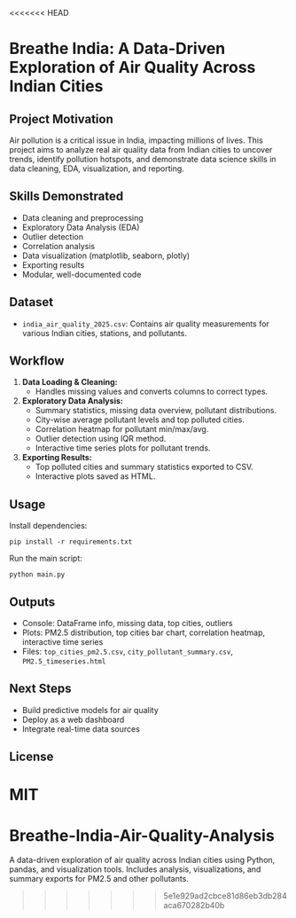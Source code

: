 <<<<<<< HEAD
# Breathe India: A Data-Driven Exploration of Air Quality Across Indian Cities

## Project Motivation
Air pollution is a critical issue in India, impacting millions of lives. This project aims to analyze real air quality data from Indian cities to uncover trends, identify pollution hotspots, and demonstrate data science skills in data cleaning, EDA, visualization, and reporting.

## Skills Demonstrated
- Data cleaning and preprocessing
- Exploratory Data Analysis (EDA)
- Outlier detection
- Correlation analysis
- Data visualization (matplotlib, seaborn, plotly)
- Exporting results
- Modular, well-documented code

## Dataset
- `india_air_quality_2025.csv`: Contains air quality measurements for various Indian cities, stations, and pollutants.

## Workflow
1. **Data Loading & Cleaning:**
   - Handles missing values and converts columns to correct types.
2. **Exploratory Data Analysis:**
   - Summary statistics, missing data overview, pollutant distributions.
   - City-wise average pollutant levels and top polluted cities.
   - Correlation heatmap for pollutant min/max/avg.
   - Outlier detection using IQR method.
   - Interactive time series plots for pollutant trends.
3. **Exporting Results:**
   - Top polluted cities and summary statistics exported to CSV.
   - Interactive plots saved as HTML.

## Usage
Install dependencies:
```
pip install -r requirements.txt
```

Run the main script:
```
python main.py
```

## Outputs
- Console: DataFrame info, missing data, top cities, outliers
- Plots: PM2.5 distribution, top cities bar chart, correlation heatmap, interactive time series
- Files: `top_cities_pm2.5.csv`, `city_pollutant_summary.csv`, `PM2.5_timeseries.html`

## Next Steps
- Build predictive models for air quality
- Deploy as a web dashboard
- Integrate real-time data sources

## License
MIT
=======
# Breathe-India-Air-Quality-Analysis
A data-driven exploration of air quality across Indian cities using Python, pandas, and visualization tools. Includes analysis, visualizations, and summary exports for PM2.5 and other pollutants.
>>>>>>> 5e1e929ad2cbce81d86eb3db284aca670282b40b
